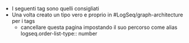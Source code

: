 - I seguenti tag sono quelli consigliati
- Una volta creato un tipo vero e proprio in #LogSeq/graph-architecture per i tags
	- cancellare questa pagina impostando il suo percorso come alias
	  logseq.order-list-type:: number